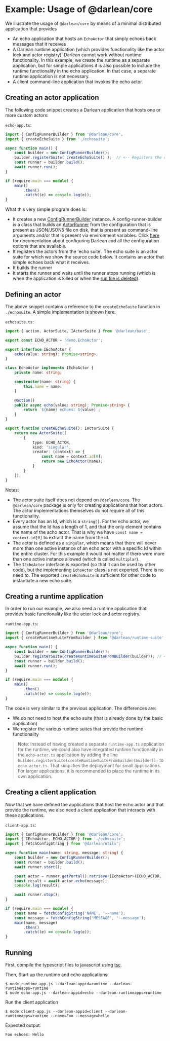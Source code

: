 # Example: Usage of @darlean/core

We illustrate the usage of `@darlean/core` by means of a minimal distributed application that provides
* An echo application that hosts an `EchoActor` that simply echoes back messages that it receives
* A Darlean runtime application (which provides functionality like the actor lock and actor registry). Darlean cannot work without runtime functionality.
  In this example, we create the runtime as a separate application, but for simple applications it is also possible to include the runtime functionality
  in the echo application. In that case, a separate runtime application is not necessary. 
* A client command-line application that invokes the echo actor.

## Creating an actor application

The following code snippet creates a Darlean application that hosts one or more custom actors:

`echo-app.ts`:
```ts
import { ConfigRunnerBuilder } from '@darlean/core';
import { createEchoSuite } from './echosuite';

async function main() {
    const builder = new ConfigRunnerBuilder();
    builder.registerSuite( createEchoSuite() );  // <-- Registers the custom actor suite
    const runner = builder.build();
    await runner.run();
}

if (require.main === module) {
    main()
        .then()
        .catch((e) => console.log(e));
}
```

What this very simple program does is:
* It creates a new [ConfigRunnerBuilder](https://docs.darlean.io/latest/ConfigRunnerBuilder.html) instance. A config-runner-builder is a class that builds an
  [ActorRunner](https://docs.darlean.io/latest/ActorRunner.html#) from the configuration that is present as JSON/JSON5 file on disk, that is present as
  command-line arguments and/or that is present via environment variables. Click [here](https://darlean.io/documentation/configuration-options/) for documentation 
  about configuring Darlean and all the configuration options that are available.
* It registers the actors from the 'echo suite'. The echo suite is an actor suite for which we show the source code below. It contains an actor that simple
  echoes back what it receives.
* It builds the runner
* It starts the runner and waits until the runner stops running (which is when the application is killed or when the [run file is deleted](https://darlean.io/documentation/starting-and-stopping/)).

## Defining an actor

The above snippet contains a reference to the `createEchoSuite` function in `./echosuite`. A simple implementation is shown here:

`echosuite.ts`:
```ts
import { action, ActorSuite, IActorSuite } from '@darlean/base';

export const ECHO_ACTOR = 'demo.EchoActor';

export interface IEchoActor {
    echo(value: string): Promise<string>;
}

class EchoActor implements IEchoActor {
    private name: string;

    constructor(name: string) {
        this.name = name;
    }

    @action()
    public async echo(value: string): Promise<string> {
        return `${name} echoes: ${value}`;
    }
}

export function createEchoSuite(): IActorSuite {
    return new ActorSuite([
        {
            type: ECHO_ACTOR,
            kind: 'singular',
            creator: (context) => {
                const name = context.id[0];
                return new EchoActor(name);
            }
        }
    ]);
}
```

Notes:
* The actor suite itself does not depend on `@darlean/core`. The `@darlean/core` package is only for creating applications that host actors.
  The actor implementations themselves do not require all of this functionality.
* Every actor has an Id, which is a `string[]`. For the echo actor, we assume that the Id has a length of 1, and that the only element
  contains the name of the acho actor. That is why we have `const name = context.id[0]` to extract the name from the id.
* The actor is defined as a `singular`, which means that there will never more than one active instance of an echo actor with a specific Id
  within the entire cluster. For this example it would not matter if there were more than one active instance allowed (which is called
  `multiplar`).
* The `IEchoActor` interface is exported (so that it can be used by other code), but the implementing `EchoActor` class is not exported.
  There is no need to. The exported `createEchoSuite` is sufficient for other code to instantiate a new echo suite.


## Creating a runtime application

In order to run our example, we also need a runtime application that provides basic functionality like the actor lock and actor registry.

`runtime-app.ts`:
```ts
import { ConfigRunnerBuilder } from '@darlean/core';
import { createRuntimeSuiteFromBuilder } from '@darlean/runtime-suite';

async function main() {
    const builder = new ConfigRunnerBuilder();
    builder.registerSuite(createRuntimeSuiteFromBuilder(builder)); // <-- Registers the runtime suite
    const runner = builder.build();
    await runner.run();
}

if (require.main === module) {
    main()
        .then()
        .catch((e) => console.log(e));
}
```

The code is very similar to the previous application. The differences are:
* We do not need to host the echo suite (that is already done by the basic application)
* We register the various runtime suites that provide the runtime functionality

> Note: Instead of having created a separate `runtime-app.ts` application for the runtime, we could also have integrated runtime functionality
in the `echo-actor.ts` application by adding the line `builder.registerSuite(createRuntimeSuiteFromBuilder(builder));` to `echo-actor.ts`. That
simplifies the deployment for small applications. For larger applications, it is recommended to place the runtime in its own application.

## Creating a client application

Now that we have defined the applications that host the echo actor and that provide the runtime, we also need a client application that
interacts with these applications.

`client-app.ts`:
```ts
import { ConfigRunnerBuilder } from '@darlean/core';
import { IEchoActor, ECHO_ACTOR } from './echosuite';
import { fetchConfigString } from '@darlean/utils';

async function main(name: string, message: string) {
    const builder = new ConfigRunnerBuilder();
    const runner = builder.build();
    await runner.start();

    const actor = runner.getPortal().retrieve<IEchoActor>(ECHO_ACTOR, [name]);
    const result = await actor.echo(message);
    console.log(result);

    await runner.stop();
}

if (require.main === module) {
    const name = fetchConfigString('NAME', '--name');
    const message = fetchConfigString('MESSAGE', '--message');
    main(name, message)
        .then()
        .catch((e) => console.log(e));
}
```

## Running

First, compile the typescript files to javascript using [tsc](https://www.typescriptlang.org/docs/handbook/compiler-options.html).

Then, Start up the runtime and echo applications:
```
$ node runtime-app.js --darlean-appid=runtime --darlean-runtimeapps=runtime
$ node echo-app.js --darlean-appid=echo --darlean-runtimeapps=runtime
```

Run the client application
```
$ node client-app.js --darlean-appid=client --darlean-runtimeapps=runtime --name=Foo --message=Hello
```

Expected output:
```
Foo echoes: Hello
```